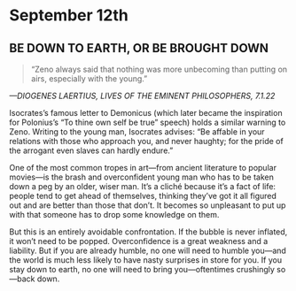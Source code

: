 # September 12th
## BE DOWN TO EARTH, OR BE BROUGHT DOWN

> “Zeno always said that nothing was more unbecoming than putting on airs, especially with the young.”

*—DIOGENES LAERTIUS, LIVES OF THE EMINENT PHILOSOPHERS, 7.1.22*

Isocrates’s famous letter to Demonicus (which later became the inspiration for Polonius’s “To thine own self be true” speech) holds a similar warning to Zeno. Writing to the young man, Isocrates advises: “Be affable in your relations with those who approach you, and never haughty; for the pride of the arrogant even slaves can hardly endure.”

One of the most common tropes in art—from ancient literature to popular movies—is the brash and overconfident young man who has to be taken down a peg by an older, wiser man. It’s a cliché because it’s a fact of life: people tend to get ahead of themselves, thinking they’ve got it all figured out and are better than those that don’t. It becomes so unpleasant to put up with that someone has to drop some knowledge on them.

But this is an entirely avoidable confrontation. If the bubble is never inflated, it won’t need to be popped. Overconfidence is a great weakness and a liability. But if you are already humble, no one will need to humble you—and the world is much less likely to have nasty surprises in store for you. If you stay down to earth, no one will need to bring you—oftentimes crushingly so—back down.

